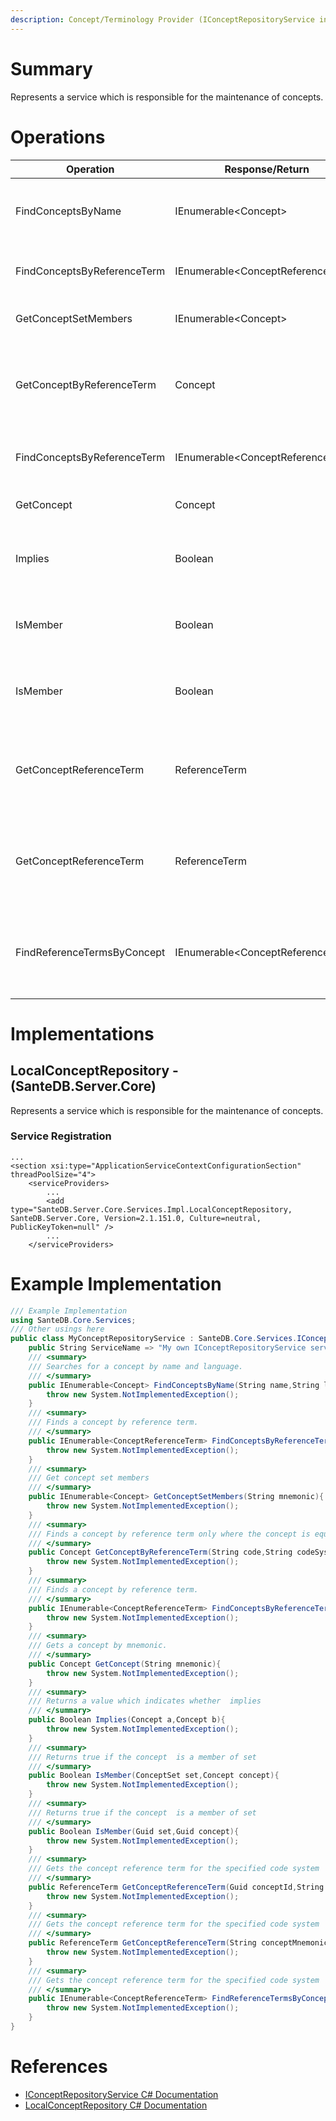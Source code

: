 ```yaml
---
description: Concept/Terminology Provider (IConceptRepositoryService in SanteDB.Core.Api)
---
```


# Summary
Represents a service which is responsible for the maintenance of concepts.

# Operations

|Operation|Response/Return|Input/Parameter|Description|
|-|-|-|-|
|FindConceptsByName|IEnumerable&lt;Concept>|*String* **name**<br/>*String* **language**|Searches for a concept by name and language.|
|FindConceptsByReferenceTerm|IEnumerable&lt;ConceptReferenceTerm>|*String* **code**<br/>*Uri* **codeSystem**|Finds a concept by reference term.|
|GetConceptSetMembers|IEnumerable&lt;Concept>|*String* **mnemonic**|Get concept set members|
|GetConceptByReferenceTerm|Concept|*String* **code**<br/>*String* **codeSystemDomain**|Finds a concept by reference term only where the concept is equivalent|
|FindConceptsByReferenceTerm|IEnumerable&lt;ConceptReferenceTerm>|*String* **code**<br/>*String* **codeSystemDomain**|Finds a concept by reference term.|
|GetConcept|Concept|*String* **mnemonic**|Gets a concept by mnemonic.|
|Implies|Boolean|*Concept* **a**<br/>*Concept* **b**|Returns a value which indicates whether  implies|
|IsMember|Boolean|*ConceptSet* **set**<br/>*Concept* **concept**|Returns true if the concept  is a member of set|
|IsMember|Boolean|*Guid* **set**<br/>*Guid* **concept**|Returns true if the concept  is a member of set|
|GetConceptReferenceTerm|ReferenceTerm|*Guid* **conceptId**<br/>*String* **codeSystem**<br/>*Boolean* **exact**|Gets the concept reference term for the specified code system|
|GetConceptReferenceTerm|ReferenceTerm|*String* **conceptMnemonic**<br/>*String* **codeSystem**|Gets the concept reference term for the specified code system|
|FindReferenceTermsByConcept|IEnumerable&lt;ConceptReferenceTerm>|*Guid* **conceptId**<br/>*String* **codeSystem**|Gets the concept reference term for the specified code system|

# Implementations


## LocalConceptRepository - (SanteDB.Server.Core)
Represents a service which is responsible for the
            maintenance of concepts.

### Service Registration
```markup
...
<section xsi:type="ApplicationServiceContextConfigurationSection" threadPoolSize="4">
	<serviceProviders>
		...
		<add type="SanteDB.Server.Core.Services.Impl.LocalConceptRepository, SanteDB.Server.Core, Version=2.1.151.0, Culture=neutral, PublicKeyToken=null" />
		...
	</serviceProviders>
```
# Example Implementation
```csharp
/// Example Implementation
using SanteDB.Core.Services;
/// Other usings here
public class MyConceptRepositoryService : SanteDB.Core.Services.IConceptRepositoryService { 
	public String ServiceName => "My own IConceptRepositoryService service";
	/// <summary>
	/// Searches for a concept by name and language.
	/// </summary>
	public IEnumerable<Concept> FindConceptsByName(String name,String language){
		throw new System.NotImplementedException();
	}
	/// <summary>
	/// Finds a concept by reference term.
	/// </summary>
	public IEnumerable<ConceptReferenceTerm> FindConceptsByReferenceTerm(String code,Uri codeSystem){
		throw new System.NotImplementedException();
	}
	/// <summary>
	/// Get concept set members
	/// </summary>
	public IEnumerable<Concept> GetConceptSetMembers(String mnemonic){
		throw new System.NotImplementedException();
	}
	/// <summary>
	/// Finds a concept by reference term only where the concept is equivalent
	/// </summary>
	public Concept GetConceptByReferenceTerm(String code,String codeSystemDomain){
		throw new System.NotImplementedException();
	}
	/// <summary>
	/// Finds a concept by reference term.
	/// </summary>
	public IEnumerable<ConceptReferenceTerm> FindConceptsByReferenceTerm(String code,String codeSystemDomain){
		throw new System.NotImplementedException();
	}
	/// <summary>
	/// Gets a concept by mnemonic.
	/// </summary>
	public Concept GetConcept(String mnemonic){
		throw new System.NotImplementedException();
	}
	/// <summary>
	/// Returns a value which indicates whether  implies
	/// </summary>
	public Boolean Implies(Concept a,Concept b){
		throw new System.NotImplementedException();
	}
	/// <summary>
	/// Returns true if the concept  is a member of set
	/// </summary>
	public Boolean IsMember(ConceptSet set,Concept concept){
		throw new System.NotImplementedException();
	}
	/// <summary>
	/// Returns true if the concept  is a member of set
	/// </summary>
	public Boolean IsMember(Guid set,Guid concept){
		throw new System.NotImplementedException();
	}
	/// <summary>
	/// Gets the concept reference term for the specified code system
	/// </summary>
	public ReferenceTerm GetConceptReferenceTerm(Guid conceptId,String codeSystem,Boolean exact){
		throw new System.NotImplementedException();
	}
	/// <summary>
	/// Gets the concept reference term for the specified code system
	/// </summary>
	public ReferenceTerm GetConceptReferenceTerm(String conceptMnemonic,String codeSystem){
		throw new System.NotImplementedException();
	}
	/// <summary>
	/// Gets the concept reference term for the specified code system
	/// </summary>
	public IEnumerable<ConceptReferenceTerm> FindReferenceTermsByConcept(Guid conceptId,String codeSystem){
		throw new System.NotImplementedException();
	}
}
```

# References

* [IConceptRepositoryService C# Documentation](http://santesuite.org/assets/doc/net/html/T_SanteDB_Core_Services_IConceptRepositoryService.htm)
* [LocalConceptRepository C# Documentation](http://santesuite.org/assets/doc/net/html/T_SanteDB_Server_Core_Services_Impl_LocalConceptRepository.htm)
